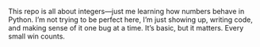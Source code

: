This repo is all about integers—just me learning how numbers behave in Python. I’m not trying to be perfect here, I’m just showing up, writing code, and making sense of it one bug at a time. It’s basic, but it matters. Every small win counts.
